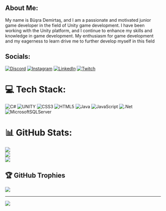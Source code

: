 ## About Me:
My name is Büşra Demirtaş, and I am a passionate and motivated junior game developer in the field of Unity game development. I have been working with the Unity platform, and I continue to enhance my skills and knowledge in game development. My enthusiasm for game development and my eagerness to learn drive me to further develop myself in this field


## Socials:
[![Discord](https://img.shields.io/badge/Discord-%237289DA.svg?logo=discord&logoColor=white)](https://discord.gg/nibiru#5687) [![Instagram](https://img.shields.io/badge/Instagram-%23E4405F.svg?logo=Instagram&logoColor=white)](https://instagram.com/busradmrt) [![LinkedIn](https://img.shields.io/badge/LinkedIn-%230077B5.svg?logo=linkedin&logoColor=white)](https://linkedin.com/in/büşra-demirtaş-897409235) [![Twitch](https://img.shields.io/badge/Twitch-%239146FF.svg?logo=Twitch&logoColor=white)](https://twitch.tv/nibiru_nbr) 

# 💻 Tech Stack:
![C#](https://img.shields.io/badge/c%23-%23239120.svg?style=for-the-badge&logo=c-sharp&logoColor=white) ![UNITY](https://img.shields.io/badge/Unity-%2320232a.svg?style=for-the-badge&logo=unity&logoColor=white) ![CSS3](https://img.shields.io/badge/css3-%231572B6.svg?style=for-the-badge&logo=css3&logoColor=white) ![HTML5](https://img.shields.io/badge/html5-%23E34F26.svg?style=for-the-badge&logo=html5&logoColor=white) ![Java](https://img.shields.io/badge/java-%23ED8B00.svg?style=for-the-badge&logo=java&logoColor=white) ![JavaScript](https://img.shields.io/badge/javascript-%23323330.svg?style=for-the-badge&logo=javascript&logoColor=%23F7DF1E) ![.Net](https://img.shields.io/badge/.NET-5C2D91?style=for-the-badge&logo=.net&logoColor=white) ![MicrosoftSQLServer](https://img.shields.io/badge/Microsoft%20SQL%20Server-CC2927?style=for-the-badge&logo=microsoft%20sql%20server&logoColor=white) 
# 📊 GitHub Stats:
![](https://github-readme-stats.vercel.app/api?username=busra-dmrtas&theme=gruvbox&hide_border=false&include_all_commits=true&count_private=false)<br/>
![](https://github-readme-streak-stats.herokuapp.com/?user=busra-dmrtas&theme=gruvbox&hide_border=false)<br/>
![](https://github-readme-stats.vercel.app/api/top-langs/?username=busra-dmrtas&theme=gruvbox&hide_border=false&include_all_commits=true&count_private=false&layout=compact)

## 🏆 GitHub Trophies
![](https://github-profile-trophy.vercel.app/?username=busra-dmrtas&theme=discord&no-frame=false&no-bg=true&margin-w=4)

---
[![](https://visitcount.itsvg.in/api?id=busra-dmrtas&icon=2&color=1)](https://visitcount.itsvg.in)

<!-- Proudly created with GPRM ( https://gprm.itsvg.in ) -->
